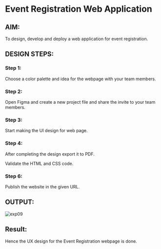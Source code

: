 # Event Registration Web Application

## AIM:
To design, develop and deploy a web application for event registration.

## DESIGN STEPS:

### Step 1:
Choose a color palette and idea for the webpage with your team members.

### Step 2:
Open Figma and create a new project file and share the invite to your team members.

### Step 3:
Start making the UI design for web page.

### Step 4:
After completing the design export it to PDF.


Validate the HTML and CSS code.

### Step 6:

Publish the website in the given URL.


## OUTPUT:
![exp09](https://user-images.githubusercontent.com/119559827/214880728-b765401d-2a6d-40ae-ba85-5740756be1c2.png)


## Result:

Hence the UX design for the Event Registration webpage is done.
